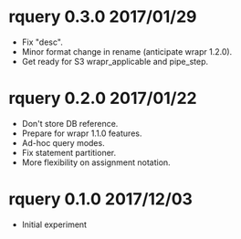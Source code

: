 
# rquery 0.3.0 2017/01/29
 
 * Fix "desc".
 * Minor format change in rename (anticipate wrapr 1.2.0).
 * Get ready for S3 wrapr_applicable and pipe_step.

# rquery 0.2.0 2017/01/22

 * Don't store DB reference.
 * Prepare for wrapr 1.1.0 features.
 * Ad-hoc query modes.
 * Fix statement partitioner.
 * More flexibility on assignment notation.
  
# rquery 0.1.0 2017/12/03

 * Initial experiment

